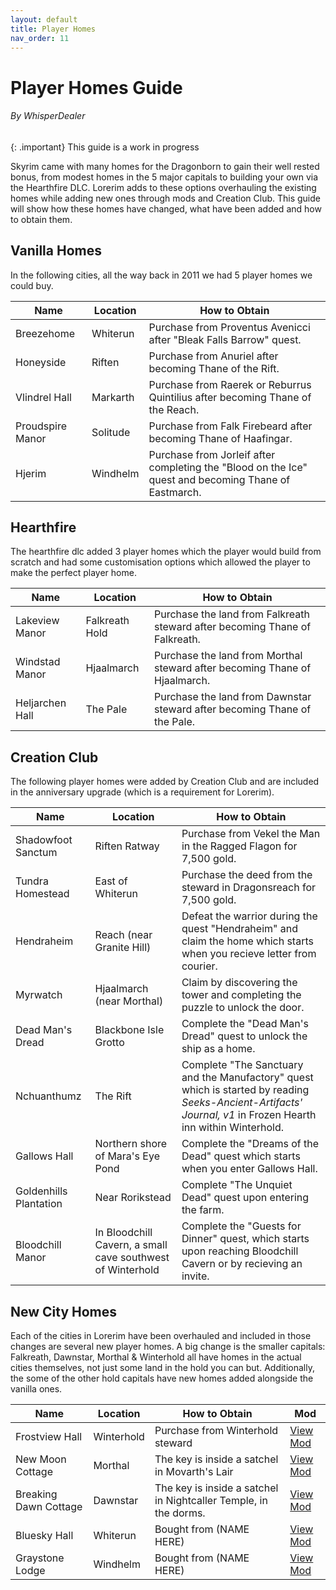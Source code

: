 ```yaml
---
layout: default
title: Player Homes
nav_order: 11
---
```

# Player Homes Guide
###### By WhisperDealer

{: .important}
This guide is a work in progress

Skyrim came with many homes for the Dragonborn to gain their well rested bonus, from modest homes in the 5 major capitals to building your own via the Hearthfire DLC. Lorerim adds to these options overhauling the existing homes while adding new ones through mods and Creation Club. This guide will show how these homes have changed, what have been added and how to obtain them.

## Vanilla Homes

In the following cities, all the way back in 2011 we had 5 player homes we could buy.

| Name             | Location            | How to Obtain |
|------------------|---------------------|---------------|
| Breezehome       | Whiterun            | Purchase from Proventus Avenicci after "Bleak Falls Barrow" quest. |
| Honeyside        | Riften              | Purchase from Anuriel after becoming Thane of the Rift. |
| Vlindrel Hall    | Markarth            | Purchase from Raerek or Reburrus Quintilius after becoming Thane of the Reach. |
| Proudspire Manor | Solitude            | Purchase from Falk Firebeard after becoming Thane of Haafingar. |
| Hjerim           | Windhelm            | Purchase from Jorleif after completing the "Blood on the Ice" quest and becoming Thane of Eastmarch. |

## Hearthfire

The hearthfire dlc added 3 player homes which the player would build from scratch and had some customisation options which allowed the player to make the perfect player home.

| Name            | Location       | How to Obtain |
|-----------------|----------------|---------------|
| Lakeview Manor  | Falkreath Hold | Purchase the land from Falkreath steward after becoming Thane of Falkreath. |
| Windstad Manor  | Hjaalmarch     | Purchase the land from Morthal steward after becoming Thane of Hjaalmarch.  |
| Heljarchen Hall | The Pale       | Purchase the land from Dawnstar steward after becoming Thane of the Pale.   |

## Creation Club

The following player homes were added by Creation Club and are included in the anniversary upgrade (which is a requirement for Lorerim).

| Name               | Location                  | How to Obtain                                                                |
|--------------------|---------------------------|------------------------------------------------------------------------------|
| Shadowfoot Sanctum | Riften Ratway | Purchase from Vekel the Man in the Ragged Flagon for 7,500 gold. |
| Tundra Homestead   | East of Whiterun | Purchase the deed from the steward in Dragonsreach for 7,500 gold. |
| Hendraheim         | Reach (near Granite Hill) | Defeat the warrior during the quest "Hendraheim" and claim the home which starts when you recieve letter from courier. |
| Myrwatch           | Hjaalmarch (near Morthal) | Claim by discovering the tower and completing the puzzle to unlock the door. |
| Dead Man's Dread   | Blackbone Isle Grotto | Complete the "Dead Man's Dread" quest to unlock the ship as a home. |
| Nchuanthumz        | The Rift | Complete "The Sanctuary and the Manufactory" quest which is started by reading *Seeks-Ancient-Artifacts' Journal, v1* in Frozen Hearth inn within Winterhold. |
| Gallows Hall       | Northern shore of Mara's Eye Pond | Complete the "Dreams of the Dead" quest which starts when you enter Gallows Hall. |
| Goldenhills Plantation | Near Rorikstead | Complete "The Unquiet Dead" quest upon entering the farm. |
| Bloodchill Manor   | In Bloodchill Cavern, a small cave southwest of Winterhold | Complete the "Guests for Dinner" quest, which starts upon reaching Bloodchill Cavern or by recieving an invite. |

## New City Homes

Each of the cities in Lorerim have been overhauled and included in those changes are several new player homes. A big change is the smaller capitals: Falkreath, Dawnstar, Morthal & Winterhold all have homes in the actual cities themselves, not just some land in the hold you can but. Additionally, the some of the other hold capitals have new homes added alongside the vanilla ones.

| Name                  | Location   | How to Obtain                    | Mod |
|-----------------------|------------|----------------------------------|-----|
| Frostview Hall        | Winterhold | Purchase from Winterhold steward | [View Mod](https://www.nexusmods.com/skyrimspecialedition/mods/17127) |
| New Moon Cottage      | Morthal    | The key is inside a satchel in Movarth's Lair | [View Mod](https://www.nexusmods.com/skyrimspecialedition/mods/129512) |
| Breaking Dawn Cottage | Dawnstar   | The key is inside a satchel in Nightcaller Temple, in the dorms. | [View Mod](https://www.nexusmods.com/skyrimspecialedition/mods/130643) |
| Bluesky Hall          | Whiterun   | Bought from (NAME HERE) | [View Mod](https://www.nexusmods.com/skyrimspecialedition/mods/37982) |
| Graystone Lodge       | Windhelm   | Bought from (NAME HERE) | [View Mod](https://www.nexusmods.com/skyrimspecialedition/mods/42990) |
